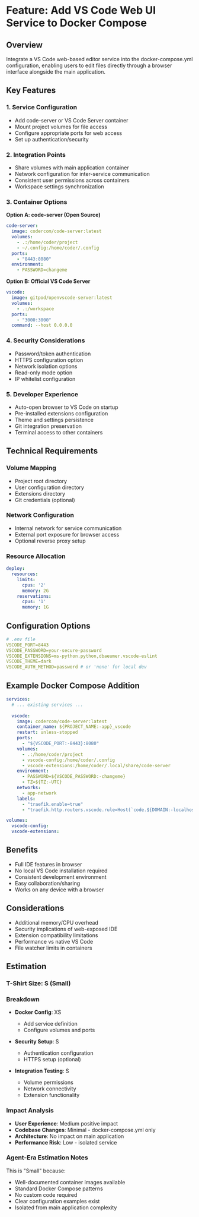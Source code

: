 # Feature: Add VS Code Web UI Service to Docker Compose

## Overview
Integrate a VS Code web-based editor service into the docker-compose.yml configuration, enabling users to edit files directly through a browser interface alongside the main application.

## Key Features

### 1. Service Configuration
- Add code-server or VS Code Server container
- Mount project volumes for file access
- Configure appropriate ports for web access
- Set up authentication/security

### 2. Integration Points
- Share volumes with main application container
- Network configuration for inter-service communication
- Consistent user permissions across containers
- Workspace settings synchronization

### 3. Container Options
**Option A: code-server (Open Source)**
```yaml
code-server:
  image: codercom/code-server:latest
  volumes:
    - .:/home/coder/project
    - ~/.config:/home/coder/.config
  ports:
    - "8443:8080"
  environment:
    - PASSWORD=changeme
```

**Option B: Official VS Code Server**
```yaml
vscode:
  image: gitpod/openvscode-server:latest
  volumes:
    - .:/workspace
  ports:
    - "3000:3000"
  command: --host 0.0.0.0
```

### 4. Security Considerations
- Password/token authentication
- HTTPS configuration option
- Network isolation options
- Read-only mode option
- IP whitelist configuration

### 5. Developer Experience
- Auto-open browser to VS Code on startup
- Pre-installed extensions configuration
- Theme and settings persistence
- Git integration preservation
- Terminal access to other containers

## Technical Requirements

### Volume Mapping
- Project root directory
- User configuration directory
- Extensions directory
- Git credentials (optional)

### Network Configuration
- Internal network for service communication
- External port exposure for browser access
- Optional reverse proxy setup

### Resource Allocation
```yaml
deploy:
  resources:
    limits:
      cpus: '2'
      memory: 2G
    reservations:
      cpus: '1'
      memory: 1G
```

## Configuration Options
```yaml
# .env file
VSCODE_PORT=8443
VSCODE_PASSWORD=your-secure-password
VSCODE_EXTENSIONS=ms-python.python,dbaeumer.vscode-eslint
VSCODE_THEME=dark
VSCODE_AUTH_METHOD=password # or 'none' for local dev
```

## Example Docker Compose Addition
```yaml
services:
  # ... existing services ...
  
  vscode:
    image: codercom/code-server:latest
    container_name: ${PROJECT_NAME:-app}_vscode
    restart: unless-stopped
    ports:
      - "${VSCODE_PORT:-8443}:8080"
    volumes:
      - .:/home/coder/project
      - vscode-config:/home/coder/.config
      - vscode-extensions:/home/coder/.local/share/code-server
    environment:
      - PASSWORD=${VSCODE_PASSWORD:-changeme}
      - TZ=${TZ:-UTC}
    networks:
      - app-network
    labels:
      - "traefik.enable=true"
      - "traefik.http.routers.vscode.rule=Host(`code.${DOMAIN:-localhost}`)"

volumes:
  vscode-config:
  vscode-extensions:
```

## Benefits
- Full IDE features in browser
- No local VS Code installation required
- Consistent development environment
- Easy collaboration/sharing
- Works on any device with a browser

## Considerations
- Additional memory/CPU overhead
- Security implications of web-exposed IDE
- Extension compatibility limitations
- Performance vs native VS Code
- File watcher limits in containers

## Estimation

### T-Shirt Size: S (Small)

### Breakdown
- **Docker Config**: XS
  - Add service definition
  - Configure volumes and ports
  
- **Security Setup**: S
  - Authentication configuration
  - HTTPS setup (optional)
  
- **Integration Testing**: S
  - Volume permissions
  - Network connectivity
  - Extension functionality

### Impact Analysis
- **User Experience**: Medium positive impact
- **Codebase Changes**: Minimal - docker-compose.yml only
- **Architecture**: No impact on main application
- **Performance Risk**: Low - isolated service

### Agent-Era Estimation Notes
This is "Small" because:
- Well-documented container images available
- Standard Docker Compose patterns
- No custom code required
- Clear configuration examples exist
- Isolated from main application complexity